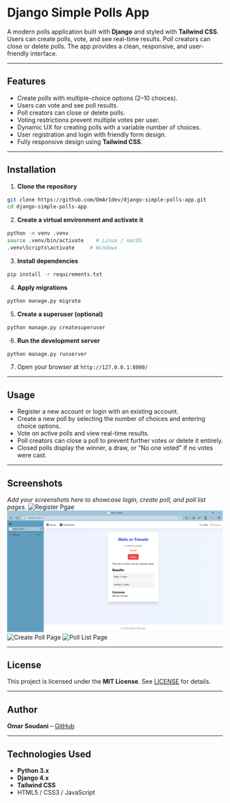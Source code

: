 
# Django Simple Polls App

A modern polls application built with **Django** and styled with **Tailwind CSS**. Users can create polls, vote, and see real-time results. Poll creators can close or delete polls. The app provides a clean, responsive, and user-friendly interface.

---

## Features

- Create polls with multiple-choice options (2–10 choices).  
- Users can vote and see poll results.  
- Poll creators can close or delete polls.  
- Voting restrictions prevent multiple votes per user.  
- Dynamic UX for creating polls with a variable number of choices.  
- User registration and login with friendly form design.  
- Fully responsive design using **Tailwind CSS**.  

---

## Installation

1. **Clone the repository**

```bash
git clone https://github.com/OmAr1dev/django-simple-polls-app.git
cd django-simple-polls-app
```

2. **Create a virtual environment and activate it**

```bash
python -m venv .venv
source .venv/bin/activate    # Linux / macOS
.venv\Scripts\activate     # Windows
```

3. **Install dependencies**

```bash
pip install -r requirements.txt
```

4. **Apply migrations**

```bash
python manage.py migrate
```

5. **Create a superuser (optional)**

```bash
python manage.py createsuperuser
```

6. **Run the development server**

```bash
python manage.py runserver
```

7. Open your browser at `http://127.0.0.1:8000/`

---

## Usage

- Register a new account or login with an existing account.  
- Create a new poll by selecting the number of choices and entering choice options.  
- Vote on active polls and view real-time results.  
- Poll creators can close a poll to prevent further votes or delete it entirely.  
- Closed polls display the winner, a draw, or "No one voted" if no votes were cast.  

---

## Screenshots

*Add your screenshots here to showcase login, create poll, and poll list pages.*
![Register Pgae](image-1.png)
![Login Page ](image.png)
![Create Poll Page](image-2.png)
![Poll List Page](image-4.png)

---

## License

This project is licensed under the **MIT License**. See [LICENSE](LICENSE) for details.

---

## Author

**Omar Soudani** – [GitHub](https://github.com/OmAr1dev)

---

## Technologies Used

- **Python 3.x**  
- **Django 4.x**  
- **Tailwind CSS**  
- HTML5 / CSS3 / JavaScript
